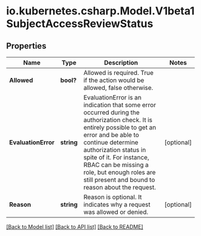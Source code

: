 # io.kubernetes.csharp.Model.V1beta1SubjectAccessReviewStatus
## Properties

Name | Type | Description | Notes
------------ | ------------- | ------------- | -------------
**Allowed** | **bool?** | Allowed is required.  True if the action would be allowed, false otherwise. | 
**EvaluationError** | **string** | EvaluationError is an indication that some error occurred during the authorization check. It is entirely possible to get an error and be able to continue determine authorization status in spite of it. For instance, RBAC can be missing a role, but enough roles are still present and bound to reason about the request. | [optional] 
**Reason** | **string** | Reason is optional.  It indicates why a request was allowed or denied. | [optional] 

[[Back to Model list]](../README.md#documentation-for-models) [[Back to API list]](../README.md#documentation-for-api-endpoints) [[Back to README]](../README.md)

